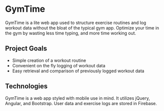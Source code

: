 # GymTime

GymTime is a lite web app used to structure exercise routines and log workout data without the bloat of the typical gym app. Optimize your time in the gym by wasting less time typing, and more time working out.

## Project Goals
- Simple creation of a workout routine
- Convenient on the fly logging of workout data
- Easy retrieval and comparison of previously logged workout data

## Technologies
GymTime is a web app styled with mobile use in mind. It utilizes jQuery, Angular, and Bootstrap. User data and exercise logs are stored in Firebase.


<!-- <a href="http://www.youtube.com/watch?feature=player_embedded&v=YOUTUBE_VIDEO_ID_HERE
" target="_blank"><img src="http://img.youtube.com/vi/YOUTUBE_VIDEO_ID_HERE/0.jpg"
alt="IMAGE ALT TEXT HERE" width="240" height="180" border="10" /></a> -->
